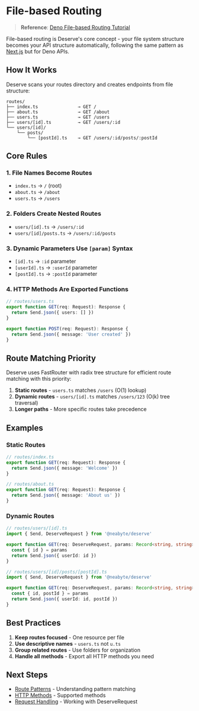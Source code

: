# File-based Routing

> **Reference**: [Deno File-based Routing Tutorial](https://docs.deno.com/examples/file_based_routing_tutorial/)

File-based routing is Deserve's core concept - your file system structure becomes your API structure automatically, following the same pattern as [Next.js](https://nextjs.org/) but for Deno APIs.

## How It Works

Deserve scans your routes directory and creates endpoints from file structure:

```
routes/
├── index.ts               → GET /
├── about.ts               → GET /about
├── users.ts               → GET /users
├── users/[id].ts          → GET /users/:id
└── users/[id]/
    └── posts/
        └── [postId].ts    → GET /users/:id/posts/:postId
```

## Core Rules

### 1. File Names Become Routes
- `index.ts` → `/` (root)
- `about.ts` → `/about`
- `users.ts` → `/users`

### 2. Folders Create Nested Routes
- `users/[id].ts` → `/users/:id`
- `users/[id]/posts.ts` → `/users/:id/posts`

### 3. Dynamic Parameters Use `[param]` Syntax
- `[id].ts` → `:id` parameter
- `[userId].ts` → `:userId` parameter
- `[postId].ts` → `:postId` parameter

### 4. HTTP Methods Are Exported Functions
```typescript
// routes/users.ts
export function GET(req: Request): Response {
  return Send.json({ users: [] })
}

export function POST(req: Request): Response {
  return Send.json({ message: 'User created' })
}
```

## Route Matching Priority

Deserve uses FastRouter with radix tree structure for efficient route matching with this priority:

1. **Static routes** - `users.ts` matches `/users` (O(1) lookup)
2. **Dynamic routes** - `users/[id].ts` matches `/users/123` (O(k) tree traversal)
3. **Longer paths** - More specific routes take precedence

## Examples

### Static Routes
```typescript
// routes/index.ts
export function GET(req: Request): Response {
  return Send.json({ message: 'Welcome' })
}

// routes/about.ts
export function GET(req: Request): Response {
  return Send.json({ message: 'About us' })
}
```

### Dynamic Routes
```typescript
// routes/users/[id].ts
import { Send, DeserveRequest } from '@neabyte/deserve'

export function GET(req: DeserveRequest, params: Record<string, string>) {
  const { id } = params
  return Send.json({ userId: id })
}

// routes/users/[id]/posts/[postId].ts
import { Send, DeserveRequest } from '@neabyte/deserve'

export function GET(req: DeserveRequest, params: Record<string, string>) {
  const { id, postId } = params
  return Send.json({ userId: id, postId })
}
```

## Best Practices

1. **Keep routes focused** - One resource per file
2. **Use descriptive names** - `users.ts` not `u.ts`
3. **Group related routes** - Use folders for organization
4. **Handle all methods** - Export all HTTP methods you need

## Next Steps

- [Route Patterns](/core-concepts/route-patterns) - Understanding pattern matching
- [HTTP Methods](/core-concepts/http-methods) - Supported methods
- [Request Handling](/core-concepts/request-handling) - Working with DeserveRequest
